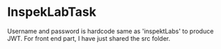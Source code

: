# InspekLabTask

Username and password is hardcode same as 'inspektLabs' to produce JWT.
For front end part, I have just shared the src folder.
